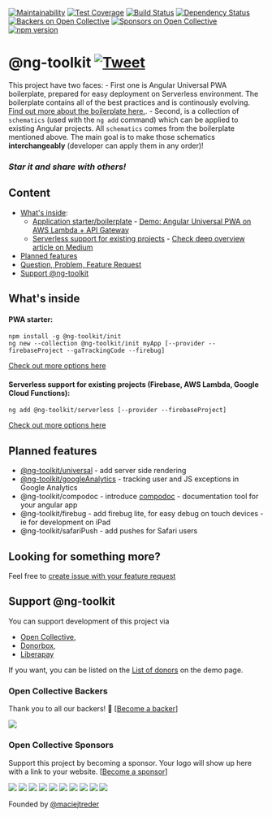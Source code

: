 [![Maintainability](https://api.codeclimate.com/v1/badges/feb1889ed8bd09672fae/maintainability)](https://codeclimate.com/github/maciejtreder/angular-universal-pwa/maintainability)
[![Test Coverage](https://api.codeclimate.com/v1/badges/feb1889ed8bd09672fae/test_coverage)](https://codeclimate.com/github/maciejtreder/angular-universal-pwa/test_coverage) 
[![Build Status](https://travis-ci.org/maciejtreder/ng-toolkit.png)](https://travis-ci.org/maciejtreder/ng-toolkit)
[![Dependency Status](https://david-dm.org/maciejtreder/angular-universal-pwa.svg)](https://david-dm.org/maciejtreder/angular-universal-pwa)
[![Backers on Open Collective](https://opencollective.com/ng-toolkit/backers/badge.svg)](#backers) 
[![Sponsors on Open Collective](https://opencollective.com/ng-toolkit/sponsors/badge.svg)](#sponsors)
[![npm version](https://badge.fury.io/js/%40ng-toolkit%2Finit.svg)](https://badge.fury.io/js/%40ng-toolkit%2Finit)

# @ng-toolkit [![Tweet](https://img.shields.io/twitter/url/http/shields.io.svg?style=social&logo=twitter)](https://twitter.com/intent/tweet?text=Check%20out%20ng-toolkit%20-%20collection%20of%20great%20tools%20for%20angular&url=https://github.com/maciejtreder/ng-toolkit&via=maciejtreder&hashtags=angular,pwa,webapp,software,developers)

This project have two faces: 
    - First one is Angular Universal PWA boilerplate, prepared for easy deployment on Serverless environment. The boilerplate contains all of the best practices and is continously evolving. [Find out more about the boilerplate here.](https://github.com/maciejtreder/ng-toolkit/tree/master/schematics/init).
    - Second, is a collection of `schematics` (used with the `ng add` command) which can be applied to existing Angular projects. All `schematics` comes from the boilerplate mentioned above. The main goal is to make those schematics **interchangeably** (developer can apply them in any order)!

### _**Star it and share with others!**_

## Content
 - [What's inside](#quickOverview):
    - [Application starter/boilerplate](https://github.com/maciejtreder/ng-toolkit/tree/master/schematics/init) - [Demo: Angular Universal PWA on AWS Lambda + API Gateway](https://www.angular-universal-pwa.maciejtreder.com)
    - [Serverless support for existing projects](https://github.com/maciejtreder/ng-toolkit/tree/master/schematics/serverless) - [Check deep overview article on Medium](https://medium.com/@maciejtreder/angular-serverless-a713e86ea07a)
 - [Planned features](#plannedFeature)
 - [Question, Problem, Feature Request](#question)
 - [Support @ng-toolkit](#funding)


## <a name="quickOverview">  What's inside

#### PWA starter:

```
npm install -g @ng-toolkit/init
ng new --collection @ng-toolkit/init myApp [--provider --firebaseProject --gaTrackingCode --firebug]
```

[Check out more options here](https://github.com/maciejtreder/ng-toolkit/tree/master/schematics/init/README.md)

#### Serverless support for existing projects (Firebase, AWS Lambda, Google Cloud Functions):
```
ng add @ng-toolkit/serverless [--provider --firebaseProject]
```
[Check out more options here](https://github.com/maciejtreder/ng-toolkit/tree/master/schematics/serverless/README.md)

## <a nem="plannedFeature"> Planned features </a>
- [@ng-toolkit/universal](https://github.com/maciejtreder/ng-toolkit/issues/259) - add server side rendering
- [@ng-toolkit/googleAnalytics](https://github.com/maciejtreder/ng-toolkit/issues/225) - tracking user and JS exceptions in Google Analytics
- @ng-toolkit/compodoc - introduce [compodoc](https://github.com/compodoc/compodoc) - documentation tool for your angular app
- @ng-toolkit/firebug - add firebug lite, for easy debug on touch devices - ie for development on iPad
- @ng-toolkit/safariPush - add pushes for Safari users

## <a name="question"></a> Looking for something more?
Feel free to [create issue with your feature request](https://github.com/maciejtreder/ng-toolkit/issues/new)


## <a name="funding"></a> Support @ng-toolkit

You can support development of this project via
- [Open Collective](https://opencollective.com/ng-toolkit),
- [Donorbox](https://donorbox.org/ng-toolkit),
- [Liberapay](https://liberapay.com/maciejtreder/donate)

If you want, you can be listed on the [List of donors](https://www.angular-universal-pwa.maciejtreder.com/donors) on the demo page.



### Open Collective Backers

Thank you to all our backers! 🙏 [[Become a backer](https://opencollective.com/ng-toolkit#backer)]

<a href="https://opencollective.com/ng-toolkit#backers" target="_blank"><img src="https://opencollective.com/ng-toolkit/backers.svg?width=890"></a>


### Open Collective Sponsors

Support this project by becoming a sponsor. Your logo will show up here with a link to your website. [[Become a sponsor](https://opencollective.com/ng-toolkit#sponsor)]

<a href="https://opencollective.com/ng-toolkit/sponsor/0/website" target="_blank"><img src="https://opencollective.com/ng-toolkit/sponsor/0/avatar.svg"></a>
<a href="https://opencollective.com/ng-toolkit/sponsor/1/website" target="_blank"><img src="https://opencollective.com/ng-toolkit/sponsor/1/avatar.svg"></a>
<a href="https://opencollective.com/ng-toolkit/sponsor/2/website" target="_blank"><img src="https://opencollective.com/ng-toolkit/sponsor/2/avatar.svg"></a>
<a href="https://opencollective.com/ng-toolkit/sponsor/3/website" target="_blank"><img src="https://opencollective.com/ng-toolkit/sponsor/3/avatar.svg"></a>
<a href="https://opencollective.com/ng-toolkit/sponsor/4/website" target="_blank"><img src="https://opencollective.com/ng-toolkit/sponsor/4/avatar.svg"></a>
<a href="https://opencollective.com/ng-toolkit/sponsor/5/website" target="_blank"><img src="https://opencollective.com/ng-toolkit/sponsor/5/avatar.svg"></a>
<a href="https://opencollective.com/ng-toolkit/sponsor/6/website" target="_blank"><img src="https://opencollective.com/ng-toolkit/sponsor/6/avatar.svg"></a>
<a href="https://opencollective.com/ng-toolkit/sponsor/7/website" target="_blank"><img src="https://opencollective.com/ng-toolkit/sponsor/7/avatar.svg"></a>
<a href="https://opencollective.com/ng-toolkit/sponsor/8/website" target="_blank"><img src="https://opencollective.com/ng-toolkit/sponsor/8/avatar.svg"></a>
<a href="https://opencollective.com/ng-toolkit/sponsor/9/website" target="_blank"><img src="https://opencollective.com/ng-toolkit/sponsor/9/avatar.svg"></a>



Founded by [@maciejtreder](https://www.maciejtreder.com)